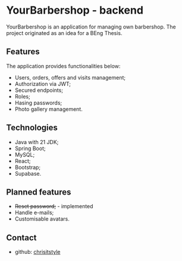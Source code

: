 # YourBarbershop - backend

YourBarbershop is an application for managing own barbershop. The project originated as an idea for a BEng Thesis.

## Features

The application provides functionalities below:

- Users, orders, offers and visits management;
- Authorization via JWT;
- Secured endpoints;
- Roles;
- Hasing passwords;
- Photo gallery management.

## Technologies

- Java with 21 JDK;
- Spring Boot;
- MySQL;
- React;
- Bootstrap;
- Supabase.

## Planned features

- <s>Reset password;</s> - implemented
- Handle e-mails;
- Customisable avatars.

## Contact

- github: [chrisitstyle](https://github.com/chrisitstyle)
